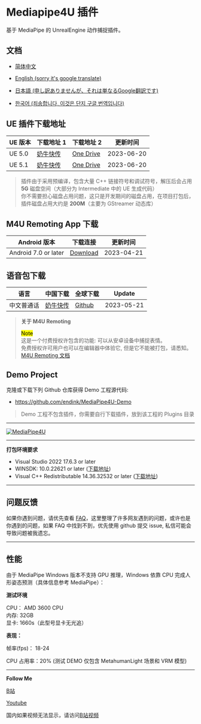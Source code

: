 # Mediapipe4U 插件

基于 MediaPipe 的 UnrealEngine 动作捕捉插件。 

## 文档

- [简体中文](https://opensource.labijie.com/Mediapipe4u-plugin/)   

- [English (sorry it's google translate)](https://opensource-labijie-com.translate.goog/Mediapipe4u-plugin/?_x_tr_sch=http&_x_tr_sl=zh-CN&_x_tr_tl=en&_x_tr_hl=zh-CN&_x_tr_pto=wapp)

- [日本語 (申し訳ありませんが、それは単なるGoogle翻訳です)](https://opensource-labijie-com.translate.goog/Mediapipe4u-plugin/?_x_tr_sl=zh-CN&_x_tr_tl=ja&_x_tr_hl=zh-CN&_x_tr_pto=wapp)

- [한국어 (죄송합니다, 이것은 단지 구글 번역입니다)](https://opensource-labijie-com.translate.goog/Mediapipe4u-plugin/?_x_tr_sl=zh-CN&_x_tr_tl=ko&_x_tr_hl=zh-CN&_x_tr_pto=wapp)

## UE 插件下载地址   

|UE 版本| 下载地址 1 | 下载地址 2 | 更新时间 |
|---| --- | --- |----|
| UE 5.0 | [奶牛快传](https://cowtransfer.com/s/fcbdddc02ad64b) | [One Drive](https://1drv.ms/u/s!AkmROUeQfSBjznVcb7SQyoI7bh6G?e=tMm6MT) | 2023-06-20 |
| UE 5.1 | [奶牛快传](https://cowtransfer.com/s/31857947033545) | [One Drive](https://1drv.ms/u/s!AkmROUeQfSBjznaEnlkwR73HjT-r?e=dOTzAZ) | 2023-06-20 |
   
> 插件由于采用预编译，包含大量 C++ 链接符号和调试符号，解压后会占用 **5G** 磁盘空间（大部分为 Intermediate 中的 UE 生成代码）   
> 你不需要担心磁盘占用问题，这只是开发期间的磁盘占用，在项目打包后，插件磁盘占用大约是 **200M**（主要为 GStreamer 动态库）

## M4U Remoting App 下载

| Android 版本 | 下载连接 | 更新时间 |
|---| --- | --- |
| Android 7.0 or later | [Download](https://github.com/endink/Mediapipe4u-plugin/releases/download/M4URemoting_20230421/M4URemoting_20230421.apk) | 2023-04-21 |


## 语音包下载

| 语言 | 中国下载 | 全球下载 | Update |
|---| --- | --- | --- |
| 中文普通话 | [奶牛快传](https://cowtransfer.com/s/986250aed0314f) | [Github](https://github.com/endink/Mediapipe4u-plugin/releases/download/speech_model_Mandarin_20230521/speech_model_Mandarin_20230521.7z) | 2023-05-21 |


> **关于 M4U Remoting**   
>    
> <mark>Note</mark>    
> 这是一个付费授权许包含的功能: 可以从安卓设备中捕捉表情。     
> 免费授权许可用户也可以在编辑器中体验它, 但是它不能被打包，请悉知。   
> [M4U Remoting 文档](https://opensource.labijie.com/Mediapipe4u-plugin/features/m4u_remoting.html)

## Demo Project   

克隆或下载下列 Github 仓库获得 Demo 工程源代码:

- https://github.com/endink/MediaPipe4U-Demo  

> Demo 工程不包含插件，你需要自行下载插件，放到该工程的 Plugins 目录

---   

[![MediaPipe4U](./cover.gif "MediaPipe4U")](./cover.gif)

---   

**打包环境要求**   
- Visual Studio 2022 17.6.3 or later  
- WINSDK: 10.0.22621 or later ([下载地址](https://developer.microsoft.com/zh-cn/windows/downloads/windows-sdk/))   
- Visual C++ Redistributable 14.36.32532 or later  ([下载地址](https://learn.microsoft.com/en-us/cpp/windows/latest-supported-vc-redist))   

---   

## 问题反馈

如果你遇到问题，请优先查看 [FAQ](./faq)，这里整理了许多网友遇到的问题，或许也是你遇到的问题，如果 FAQ 中找到不到，优先使用 github 提交 issue, 私信可能会导致问题被我遗忘。

---
## 性能

由于 MediaPipe Windows 版本不支持 GPU 推理，Windows 依靠 CPU 完成人形姿态预测（具体信息参考 MediaPipe）：

**测试环境**

CPU： AMD 3600 CPU   
内存: 32GB   
显卡: 1660s（此型号显卡无光追）   


**表现：** 

帧率(fps)： 18-24  

CPU 占用率：20% (测试 DEMO 仅包含 MetahumanLight 场景和 VRM 模型)  

---


**Follow Me**

[B站](https://space.bilibili.com/481665211)   

[Youtube](https://www.youtube.com/channel/UCiOTp6S7N3GX46_nLQ17CrA)   


国内如果视频无法显示，请访问[B站视频](https://www.bilibili.com/video/BV1JD4y1r7ow)   

